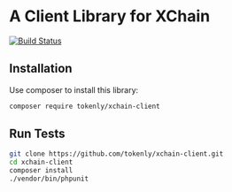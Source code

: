 # A Client Library for XChain

[![Build Status](https://travis-ci.org/tokenly/xchain-client.svg?branch=master)](https://travis-ci.org/tokenly/xchain-client)


## Installation

Use composer to install this library:

```bash
composer require tokenly/xchain-client
```


## Run Tests

```bash
git clone https://github.com/tokenly/xchain-client.git
cd xchain-client
composer install
./vendor/bin/phpunit
```
